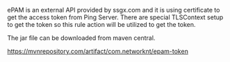 ePAM is an external API provided by ssgx.com and it is using certificate to get the access token from Ping Server. There are special TLSContext setup to get the token so this rule action will be utilized to get the token. 

The jar file can be downloaded from maven central. 

https://mvnrepository.com/artifact/com.networknt/epam-token



